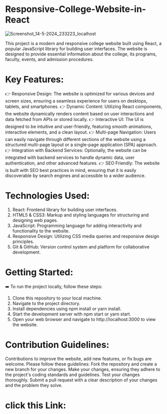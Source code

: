# Responsive-College-Website-in-React

![Screenshot_14-5-2024_233223_localhost](https://github.com/DAKSHPATEL04/Responsive-College-Website-in-React/assets/160720470/7bff79d3-f093-422e-b4c6-b7f2e89af649)

This project is a modern and responsive college website built using React, a popular JavaScript library for building user interfaces. The website is designed to provide essential information about the college, its programs, faculty, events, and admission procedures.

# Key Features:
👉 Responsive Design: The website is optimized for various devices and screen sizes, ensuring a seamless experience for users on desktops, tablets, and smartphones.
👉 Dynamic Content: Utilizing React components, the website dynamically renders content based on user interactions and data fetched from APIs or stored locally.
👉 Interactive UI: The UI is designed to be intuitive and user-friendly, featuring smooth animations, interactive elements, and a clean layout.
👉 Multi-page Navigation: Users can easily navigate through different sections of the website using a structured multi-page layout or a single-page application (SPA) approach.
👉 Integration with Backend Services: Optionally, the website can be integrated with backend services to handle dynamic data, user authentication, and other advanced features.
👉 SEO Friendly: The website is built with SEO best practices in mind, ensuring that it is easily discoverable by search engines and accessible to a wider audience.

# Technologies Used:
1. React: Frontend library for building user interfaces.
2. HTML5 & CSS3: Markup and styling languages for structuring and designing web pages.
3. JavaScript: Programming language for adding interactivity and functionality to the website.
4. Responsive Design: Utilizing CSS media queries and responsive design principles.
5. Git & GitHub: Version control system and platform for collaborative development.

# Getting Started:

➡️ To run the project locally, follow these steps:

1. Clone this repository to your local machine.
2. Navigate to the project directory.
3. Install dependencies using npm install or yarn install.
4. Start the development server with npm start or yarn start.
5. Open your web browser and navigate to http://localhost:3000 to view the website.

# Contribution Guidelines:

Contributions to improve the website, add new features, or fix bugs are welcome. Please follow these guidelines:
Fork the repository and create a new branch for your changes.
Make your changes, ensuring they adhere to the project's coding standards and guidelines.
Test your changes thoroughly.
Submit a pull request with a clear description of your changes and the problem they solve.

# click this Link:

